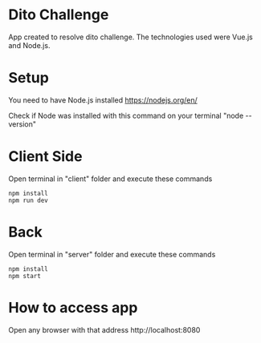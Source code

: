 # Dito Challenge
App created to resolve dito challenge.
The technologies used were Vue.js and Node.js.

# Setup
You need to have Node.js installed 
https://nodejs.org/en/

Check if Node was installed with this command on your terminal "node --version"

# Client Side
Open terminal in "client" folder and execute these commands

```
npm install
npm run dev
```

# Back
Open terminal in "server" folder and execute these commands 

```
npm install
npm start
```

# How to access app
Open any browser with that address http://localhost:8080

